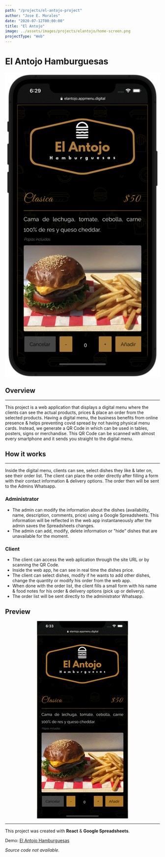 ```yaml
---
path: "/projects/el-antojo-project"
author: "Jose E. Morales"
date: "2020-07-12T00:00:00"
title: "El Antojo"
image: ../assets/images/projects/elantojo/home-screen.png
projectType: "Web"
---
```

# El Antojo Hamburguesas
![](../assets/images/projects/elantojo/home-screen.png)
## Overview
---
This project is a web application that displays a digital menu where the clients can see the actual products,  prices & place an order from the selected products.
Having a digital menu, the business benefits from online presence & helps preventing covid spread by not having physical menu cards. Instead, we generate a QR Code in which can be used in tables, posters, signs or merchandise. This QR Code can be scanned with almost every smartphone and it sends you straight to the digital menu.

## How it works
---
Inside the digital menu, clients can see, select dishes they like & later on, see their order list. The client can place the order directly after filling a form with their contact information & delivery options. The order then will be sent to the Admins Whatsapp.

### Administrator
- The admin can modify the information about the dishes (availability, name, description, comments, price) using a Google Spreadsheets. This information will be reflected in the web app instantaneously after the admin saves the Spreadsheets changes.
- The admin can add, modify, delete information or "hide" dishes that are unavailable for the moment.

### Client
- The client can access the web aplication through the site URL or by scanning the QR Code.
- Inside the web app, he can see in real time the dishes price.
- The client can select dishes, modify if he wants to add other dishes, change the quantity or modify his order from the web app.
- When done with the order list, the client fills a small form with his name & food notes for his order & delivery options (pick up or delivery).
- The order list will be sent directly to the administrator Whatsapp.

## Preview 
<div align="center">
  <img src="../assets/images/projects/elantojo/demo-ordering.gif">
  <hr/>
</div>

This project was created with **React** & **Google Spreadsheets**.

Demo: [El Antojo Hamburguesas](https://bit.ly/ElAntojoDemo)

*Source code not available.*

